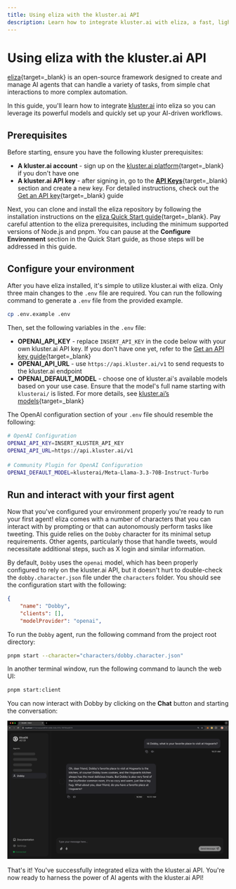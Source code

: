 ```yaml
---
title: Using eliza with the kluster.ai API
description: Learn how to integrate kluster.ai with eliza, a fast, lightweight, and flexible AI agent framework, to launch and configure your own AI agent chatbot. 
---
```


# Using eliza with the kluster.ai API

[eliza](https://elizaos.github.io/eliza/){target=\_blank} is an open-source framework designed to create and manage AI agents that can handle a variety of tasks, from simple chat interactions to more complex automation.

In this guide, you'll learn how to integrate [kluster.ai](https://www.kluster.ai/) into eliza so you can leverage its powerful models and quickly set up your AI-driven workflows.

## Prerequisites

Before starting, ensure you have the following kluster prerequisites:

- **A kluster.ai account** - sign up on the [kluster.ai platform](https://platform.kluster.ai/signup){target=\_blank} if you don't have one
- **A kluster.ai API key** - after signing in, go to the [**API Keys**](https://platform.kluster.ai/apikeys){target=\_blank} section and create a new key. For detailed instructions, check out the [Get an API key](/get-started/get-api-key/){target=\_blank} guide

Next, you can clone and install the eliza repository by following the installation instructions on the [eliza Quick Start guide](https://elizaos.github.io/eliza/docs/quickstart/){target=\_blank}. Pay careful attention to the eliza prerequisites, including the minimum supported versions of Node.js and pnpm. You can pause at the **Configure Environment** section in the Quick Start guide, as those steps will be addressed in this guide.

## Configure your environment

After you have eliza installed, it's simple to utilize kluster.ai with eliza. Only three main changes to the `.env` file are required. You can run the following command to generate a `.env` file from the provided example. 

```bash
cp .env.example .env
```

Then, set the following variables in the `.env` file: 

  - **OPENAI_API_KEY** - replace `INSERT_API_KEY` in the code below with your own kluster.ai API key. If you don't have one yet, refer to the [Get an API key guide](/get-started/get-api-key/){target=\_blank}
  - **OPENAI_API_URL** - use `https://api.kluster.ai/v1` to send requests to the kluster.ai endpoint
  - **OPENAI_DEFAULT_MODEL** - choose one of kluster.ai's available models based on your use case. Ensure that the model's full name starting with `klusterai/` is listed. For more details, see [kluster.ai’s models](/api-reference/reference/#list-supported-models){target=\_blank}

The OpenAI configuration section of your `.env` file should resemble the following:

```bash
# OpenAI Configuration
OPENAI_API_KEY=INSERT_KLUSTER_API_KEY
OPENAI_API_URL=https://api.kluster.ai/v1

# Community Plugin for OpenAI Configuration
OPENAI_DEFAULT_MODEL=klusterai/Meta-Llama-3.3-70B-Instruct-Turbo
```

## Run and interact with your first agent

Now that you've configured your environment properly you're ready to run your first agent! eliza comes with a number of characters that you can interact with by prompting or that can autonomously perform tasks like tweeting. This guide relies on the `Dobby` character for its minimal setup requirements. Other agents, particularly those that handle tweets, would necessitate additional steps, such as X login and similar information. 

By default, `Dobby` uses the `openai` model, which has been properly configured to rely on the kluster.ai API, but it doesn't hurt to double-check the `dobby.character.json` file under the `characters` folder. You should see the configuration start with the following:

```json
{
    "name": "Dobby",
    "clients": [],
    "modelProvider": "openai",
```

To run the `Dobby` agent, run the following command from the project root directory:

```bash
pnpm start --character="characters/dobby.character.json"
``` 

In another terminal window, run the following command to launch the web UI: 

```bash
pnpm start:client
```

You can now interact with Dobby by clicking on the **Chat** button and starting the conversation: 

![Chat with Dobby AI agent](/images/get-started/integrations/eliza/eliza-1.webp)

That's it! You've successfully integrated eliza with the kluster.ai API. You're now ready to harness the power of AI agents with the kluster.ai API! 
